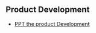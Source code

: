 ## Product Development
- [PPT the product Development](https://docs.google.com/presentation/d/17O70XQA_YW4Zep3V07caq51O5n3vq_IbQRyGwVMLx9g/edit?usp=sharing)
